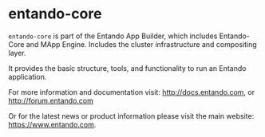 entando-core
============

```entando-core``` is part of the Entando App Builder, which includes Entando-Core and MApp Engine.  Includes the cluster infrastructure and compositing layer. 

It provides the basic structure, tools, and functionality to run an Entando application.

For more information and documentation visit:  http://docs.entando.com, or http://forum.entando.com

Or for the latest news or product information please visit the main website: https://www.entando.com.
